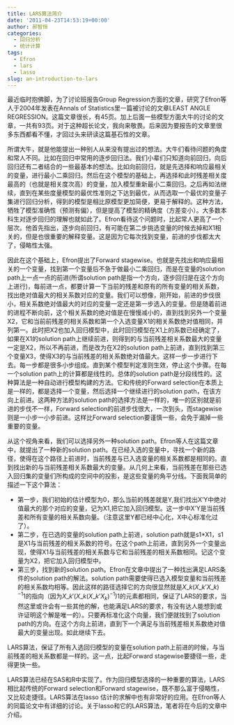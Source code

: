 ```yaml
---
title: LARS算法简介
date: '2011-04-23T14:53:19+00:00'
author: 郝智恒
categories:
  - 回归分析
  - 统计计算
tags:
  - Efron
  - lars
  - lasso
slug: an-introduction-to-lars
---
```


最近临时抱佛脚，为了讨论班报告Group Regression方面的文章，研究了Efron等人于2004年发表在Annals of Statistics里一篇被讨论的文章LEAST ANGLE REGRESSION。这篇文章很长，有45页。加上后面一些模型方面大牛的讨论的文章，一共有93页。对于这种超长论文，我向来敬畏。后来因为要报告的文章里很多东西都看不懂，才回过头来研读这篇基石性的文章。

所谓大牛，就是他能提出一种别人从来没有提出过的想法。大牛们看待问题的角度和常人不同。比如在回归中常用的逐步回归法。我们小辈们只知道向前回归，向后回归还有二者结合的一些最基本的想法。比如向前回归，就是先选择和响应最相关的变量，进行最小二乘回归。然后在这个模型的基础上，再选择和此时残差相关度最高的（也就是相关度次高）的变量，加入模型重新最小二乘回归。之后再如法继续，直到在某些度量模型的最优性准则之下达到最优，从而选取一个最优的变量子集进行回归分析，得到的模型是相比原模型更加简便，更易于解释的。这种方法，牺牲了模型准确性（预测有偏），但是提高了模型的精确度（方差变小）。大多数本科生对逐步回归的理解也就如此了。Efron看待这个问题时，比起常人更高了一个层次。他首先指出，逐步向前回归，有可能在第二步挑选变量的时候去掉和X1相关的，但是也很重要的解释变量。这是因为它每次找到变量，前进的步伐都太大了，侵略性太强。

因此在这个基础上，Efron提出了Forward stagewise。也就是先找出和响应最相关的一个变量，找到第一个变量后不急于做最小二乘回归，而是在变量的solution path上一点一点的前进(所谓solution path是指一个方向，逐步回归是在这个方向上进行)，每前进一点，都要计算一下当前的残差和原有的所有变量的相关系数，找出绝对值最大的相关系数对应的变量。我们可以想像，刚开始，前进的步伐很小，相关系数绝对值最大的对应的变量一定还是第一步选入的变量。但是随着前进的进程不断向前，这个相关系数的绝对值是在慢慢减小的，直到找到另外一个变量X2，它和当前前残差的相关系数和第一个入选变量X1的相关系数绝对值相同，并列第一。此时把X2也加入回归模型中，此时回归模型在X1上的系数已经确定了，如果在X1的solution path上继续前进，则得到的与当前残差相关系数最大的变量一定是X2，所以不再前进，而是改为在X2的solution path上前进，直到找到第三个变量X3，使得X3的与当前残差的相关系数绝对值最大。这样一步一步进行下去。每一步都是很多小步组成。直到某个模型判定准则生效，停止这个步骤。在每一个solution path上的计算都是线性的。总体的solution path是分段线性的。这种算法是一种自动进行模型构建的方法。它和传统的Forward selection在本质上是一样的，都是选择一个变量，然后选择一个继续进行的solution path，在该方向上前进。这两种方法的solution path的选择方法是一样的，唯一的区别就是前进的步伐不一样，Forward selection的前进步伐很大，一次到头，而stagewise则是一小步一小步前进。这样比Forward selection要谨慎一些，会免于漏掉一些重要的变量。

从这个视角来看，我们可以选择另外一种solution path。Efron等人在这篇文章中，就提出了一种新的solution path。在已经入选的变量中，寻找一个新的路径，使得在这个路径上前进时，当前残差与已入选变量的相关系数都是相同的。直到找出新的与当前残差相关系数最大的变量。从几何上来看，当前残差在那些已选入回归集的变量们所构成的空间中的投影，是这些变量的角平分线。下面我简单的描述一下这个算法：

  * 第一步，我们初始的估计模型为0，那么当前的残差就是Y,我们找出X’Y中绝对值最大的那个对应的变量，记为X1,把它加入回归模型。这一步中X’Y是当前残差和所有变量的相关系数向量。（注意这里Y都已经中心化，X中心标准化过了）。
  * 第二步，在已选的变量的solution path上前进，solution path就是s1*X1，s1是X1与当前残差的相关系数的符号。在这个path上前进，直到另外一个变量出现，使得X1与当前残差的相关系数与它和当前残差的相关系数相同。记这个变量为X2，把它加入回归模型中。
  * 第三步，找到新的solution path。Efron在文章中提出了一种找出满足LARS条件的solution path的解法。solution path需要使得已选入模型变量和当前残差的相关系数均相等。因此这样的路径选择它的方向很显然就是$X\_k(X\_k’X\_k)^{-1}1$的指向（因为$X\_k'(X\_k(X\_k’X_k)^{-1})1$的元素都相同，保证了LARS的要求，当然这里或许会有一些其他的解，也能满足LARS的要求，有没有达人能想到或许证明这个解是唯一的）。只要再标准化这个向量，我们便就找到了solution path的方向。在这个方向上前进，直到下一个满足与当前残差相关系数绝对值最大的变量出现。如此继续下去。

LARS算法，保证了所有入选回归模型的变量在solution path上前进的时候，与当前残差的相关系数都是一样的。这一点，比起Forward stagewise要捷径一些，走得更快一些。

LARS算法已经在SAS和R中实现了。作为回归模型选择的一种重要的算法，LARS相比起传统的Forward selection和Forward stagewise，既不那么富于侵略性，又比较走捷径。LARS算法在lasso 估计的求解中也有非常好的应用。在Efron等人的同篇论文中有详细的讨论。关于lasso和它的LARS算法，笔者将在今后的文章中介绍。

&nbsp;
